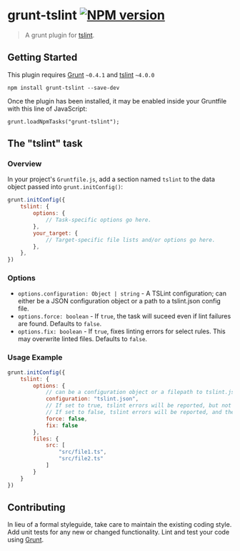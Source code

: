 # grunt-tslint [![NPM version](https://badge.fury.io/js/grunt-tslint.png)](http://badge.fury.io/js/grunt-tslint)

> A grunt plugin for [tslint](https://github.com/palantir/tslint).

## Getting Started

This plugin requires [Grunt](http://gruntjs.com/) `~0.4.1` and [tslint](https://github.com/palantir/tslint) `~4.0.0`

```
npm install grunt-tslint --save-dev
```

Once the plugin has been installed, it may be enabled inside your Gruntfile with this line of JavaScript:

```
grunt.loadNpmTasks("grunt-tslint");
```

## The "tslint" task

### Overview

In your project's `Gruntfile.js`, add a section named `tslint` to the data object passed into `grunt.initConfig()`:

```js
grunt.initConfig({
    tslint: {
        options: {
            // Task-specific options go here.
        },
        your_target: {
            // Target-specific file lists and/or options go here.
        },
    },
})
```

### Options

* `options.configuration: Object | string` - A TSLint configuration; can either be a JSON configuration object or a path to a tslint.json config file.
* `options.force: boolean` - If `true`, the task will suceed even if lint failures are found. Defaults to `false`.
* `options.fix: boolean` - If `true`, fixes linting errors for select rules. This may overwrite linted files. Defaults to `false`.

### Usage Example

```js
grunt.initConfig({
    tslint: {
        options: {
            // can be a configuration object or a filepath to tslint.json
            configuration: "tslint.json",
            // If set to true, tslint errors will be reported, but not fail the task
            // If set to false, tslint errors will be reported, and the task will fail
            force: false,
            fix: false
        },
        files: {
            src: [
                "src/file1.ts",
                "src/file2.ts"
            ]
        }
    }
})
```

## Contributing

In lieu of a formal styleguide, take care to maintain the existing coding style.
Add unit tests for any new or changed functionality. Lint and test your code using [Grunt](http://gruntjs.com/).
